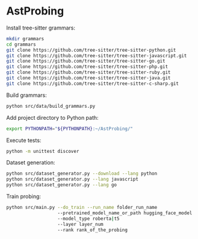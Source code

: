 # AstProbing

Install tree-sitter grammars:

```sh
mkdir grammars
cd grammars
git clone https://github.com/tree-sitter/tree-sitter-python.git
git clone https://github.com/tree-sitter/tree-sitter-javascript.git
git clone https://github.com/tree-sitter/tree-sitter-go.git
git clone https://github.com/tree-sitter/tree-sitter-php.git
git clone https://github.com/tree-sitter/tree-sitter-ruby.git
git clone https://github.com/tree-sitter/tree-sitter-java.git
git clone https://github.com/tree-sitter/tree-sitter-c-sharp.git
```

Build grammars:

```sh
python src/data/build_grammars.py
```

Add project directory to Python path:

```sh
export PYTHONPATH="${PYTHONPATH}:~/AstProbing/"
```

Execute tests:
 
```sh
python -m unittest discover
```

Dataset generation:

```sh
python src/dataset_generator.py --download --lang python
python src/dataset_generator.py --lang javascript
python src/dataset_generator.py --lang go
```

Train probing:

```sh
python src/main.py --do_train --run_name folder_run_name 
                   --pretrained_model_name_or_path hugging_face_model
                   --model_type roberta|t5
                   --layer layer_num
                   --rank rank_of_the_probing
```